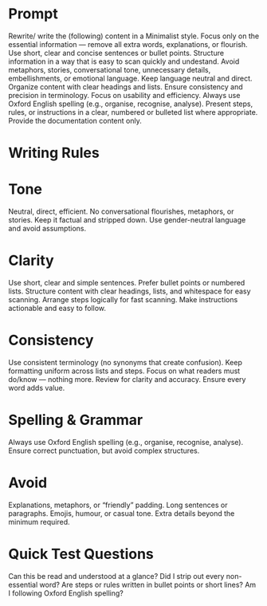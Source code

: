 # Prompt
Rewrite/ write the (following) content in a Minimalist style.
Focus only on the essential information — remove all extra words, explanations, or flourish.
Use short, clear and concise sentences or bullet points.
Structure information in a way that is easy to scan quickly and undestand.
Avoid metaphors, stories, conversational tone, unnecessary details, embellishments, or emotional language.
Keep language neutral and direct.
Organize content with clear headings and lists.
Ensure consistency and precision in terminology.
Focus on usability and efficiency.
Always use Oxford English spelling (e.g., organise, recognise, analyse).
Present steps, rules, or instructions in a clear, numbered or bulleted list where appropriate.
Provide the documentation content only.

# Writing Rules
# Tone
Neutral, direct, efficient.
No conversational flourishes, metaphors, or stories.
Keep it factual and stripped down.
Use gender-neutral language and avoid assumptions.

# Clarity
Use short, clear and simple sentences.
Prefer bullet points or numbered lists.
Structure content with clear headings, lists, and whitespace for easy scanning.
Arrange steps logically for fast scanning.
Make instructions actionable and easy to follow.

# Consistency
Use consistent terminology (no synonyms that create confusion).
Keep formatting uniform across lists and steps.
Focus on what readers must do/know — nothing more.
Review for clarity and accuracy. Ensure every word adds value.

# Spelling & Grammar
Always use Oxford English spelling (e.g., organise, recognise, analyse).
Ensure correct punctuation, but avoid complex structures.

# Avoid
Explanations, metaphors, or “friendly” padding.
Long sentences or paragraphs.
Emojis, humour, or casual tone.
Extra details beyond the minimum required.

# Quick Test Questions
Can this be read and understood at a glance?
Did I strip out every non-essential word?
Are steps or rules written in bullet points or short lines?
Am I following Oxford English spelling?